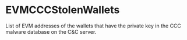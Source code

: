 # EVMCCCStolenWallets
List of EVM addresses of the wallets that have the private key in the CCC malware database on the C&amp;C server.
